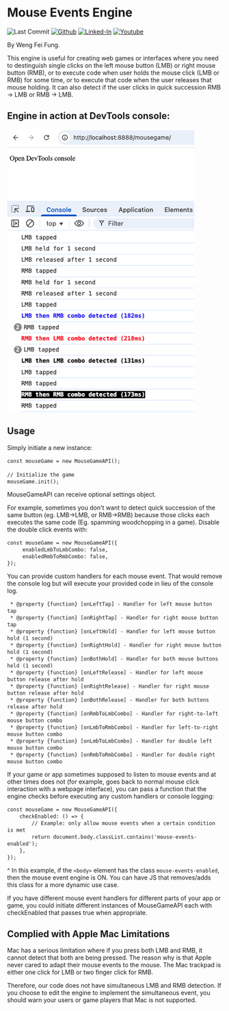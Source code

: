 # Mouse Events Engine

![Last Commit](https://img.shields.io/github/last-commit/Siphon880gh/mousegame/main)
<a target="_blank" href="https://github.com/Siphon880gh" rel="nofollow"><img src="https://img.shields.io/badge/GitHub--blue?style=social&logo=GitHub" alt="Github" data-canonical-src="https://img.shields.io/badge/GitHub--blue?style=social&logo=GitHub" style="max-width:8.5ch;"></a>
<a target="_blank" href="https://www.linkedin.com/in/weng-fung/" rel="nofollow"><img src="https://img.shields.io/badge/LinkedIn-blue?style=flat&logo=linkedin&labelColor=blue" alt="Linked-In" data-canonical-src="https://img.shields.io/badge/LinkedIn-blue?style=flat&amp;logo=linkedin&amp;labelColor=blue" style="max-width:10ch;"></a>
<a target="_blank" href="https://www.youtube.com/@WayneTeachesCode/" rel="nofollow"><img src="https://img.shields.io/badge/Youtube-red?style=flat&logo=youtube&labelColor=red" alt="Youtube" data-canonical-src="https://img.shields.io/badge/Youtube-red?style=flat&amp;logo=youtube&amp;labelColor=red" style="max-width:10ch;"></a>

By Weng Fei Fung. 

This engine is useful for creating web games or interfaces where you need to destinguish single clicks on the left mouse button (LMB) or right mouse button (RMB), or to execute code when user holds the mouse click (LMB or RMB) for some time, or to execute that code when the user releases that mouse holding. It can also detect if the user clicks in quick succession RMB -> LMB or RMB -> LMB. 

## Engine in action at DevTools console:

![](Readme/engine-example.png)

## Usage

Simply initiate a new instance:
```
const mouseGame = new MouseGameAPI();

// Initialize the game
mouseGame.init();
```

MouseGameAPI can receive optional settings object.

For example, sometimes you don't want to detect quick succession of the same button (eg. LMB->LMB, or RMB->RMB) because those clicks each executes the same code (Eg. spamming woodchopping in a game). Disable the double click events with:
```
const mouseGame = new MouseGameAPI({
     enabledLmbToLmbCombo: false,
     enabledRmbToRmbCombo: false,
});
```

You can provide custom handlers for each mouse event. That would remove the console log but will execute your provided code in lieu of the console log.

```
 * @property {function} [onLeftTap] - Handler for left mouse button tap
 * @property {function} [onRightTap] - Handler for right mouse button tap
 * @property {function} [onLeftHold] - Handler for left mouse button hold (1 second)
 * @property {function} [onRightHold] - Handler for right mouse button hold (1 second)
 * @property {function} [onBothHold] - Handler for both mouse buttons held (1 second)
 * @property {function} [onLeftRelease] - Handler for left mouse button release after hold
 * @property {function} [onRightRelease] - Handler for right mouse button release after hold
 * @property {function} [onBothRelease] - Handler for both buttons release after hold
 * @property {function} [onRmbToLmbCombo] - Handler for right-to-left mouse button combo
 * @property {function} [onLmbToRmbCombo] - Handler for left-to-right mouse button combo
 * @property {function} [onLmbToLmbCombo] - Handler for double left mouse button combo
 * @property {function} [onRmbToRmbCombo] - Handler for double right mouse button combo
```

If your game or app sometimes supposed to listen to mouse events and at other times does not (for example, goes back to normal mouse click interaction with a webpage interface), you can pass a function that the engine checks before executing any custom handlers or console logging:
```
const mouseGame = new MouseGameAPI({
    checkEnabled: () => {
        // Example: only allow mouse events when a certain condition is met
        return document.body.classList.contains('mouse-events-enabled');
    },
});
```

^ In this example, if the `<body>` element has the class `mouse-events-enabled`, then the mouse event engine is ON. You can have JS that removes/adds this class for a more dynamic use case.

If you have different mouse event handlers for different parts of your app or game, you could initiate different instances of MouseGameAPI each with checkEnabled that passes true when appropriate.

## Complied with Apple Mac Limitations

Mac has a serious limitation where if you press both LMB and RMB, it cannot detect that both are being pressed. The reason why is that Apple never cared to adapt their mouse events to the mouse. The Mac trackpad is either one click for LMB or two finger click for RMB.

Therefore, our code does not have simultaneous LMB and RMB detection. If you choose to edit the engine to implement the simultaneous event, you should warn your users or game players that Mac is not supported.